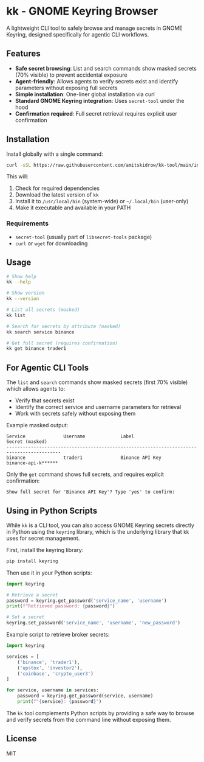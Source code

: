 # kk - GNOME Keyring Browser

A lightweight CLI tool to safely browse and manage secrets in GNOME Keyring, designed specifically for agentic CLI workflows.

## Features

- **Safe secret browsing**: List and search commands show masked secrets (70% visible) to prevent accidental exposure
- **Agent-friendly**: Allows agents to verify secrets exist and identify parameters without exposing full secrets
- **Simple installation**: One-liner global installation via curl
- **Standard GNOME Keyring integration**: Uses `secret-tool` under the hood
- **Confirmation required**: Full secret retrieval requires explicit user confirmation

## Installation

Install globally with a single command:

```bash
curl -sSL https://raw.githubusercontent.com/amitskidrow/kk-tool/main/install.sh | bash
```

This will:
1. Check for required dependencies
2. Download the latest version of `kk`
3. Install it to `/usr/local/bin` (system-wide) or `~/.local/bin` (user-only)
4. Make it executable and available in your PATH

### Requirements

- `secret-tool` (usually part of `libsecret-tools` package)
- `curl` or `wget` for downloading

## Usage

```bash
# Show help
kk --help

# Show version
kk --version

# List all secrets (masked)
kk list

# Search for secrets by attribute (masked)
kk search service binance

# Get full secret (requires confirmation)
kk get binance trader1
```

## For Agentic CLI Tools

The `list` and `search` commands show masked secrets (first 70% visible) which allows agents to:
- Verify that secrets exist
- Identify the correct service and username parameters for retrieval
- Work with secrets safely without exposing them

Example masked output:
```
Service              Username             Label                          Secret (masked)
------------------------------------------------------------------------------------------
binance              trader1              Binance API Key                binance-api-k******
```

Only the `get` command shows full secrets, and requires explicit confirmation:
```
Show full secret for 'Binance API Key'? Type 'yes' to confirm:
```

## Using in Python Scripts

While `kk` is a CLI tool, you can also access GNOME Keyring secrets directly in Python using the `keyring` library, which is the underlying library that `kk` uses for secret management.

First, install the keyring library:
```bash
pip install keyring
```

Then use it in your Python scripts:
```python
import keyring

# Retrieve a secret
password = keyring.get_password('service_name', 'username')
print(f"Retrieved password: {password}")

# Set a secret
keyring.set_password('service_name', 'username', 'new_password')
```

Example script to retrieve broker secrets:
```python
import keyring

services = [
    ('binance', 'trader1'),
    ('upstox', 'investor2'),
    ('coinbase', 'crypto_user3')
]

for service, username in services:
    password = keyring.get_password(service, username)
    print(f"{service}: {password}")
```

The `kk` tool complements Python scripts by providing a safe way to browse and verify secrets from the command line without exposing them.

## License

MIT